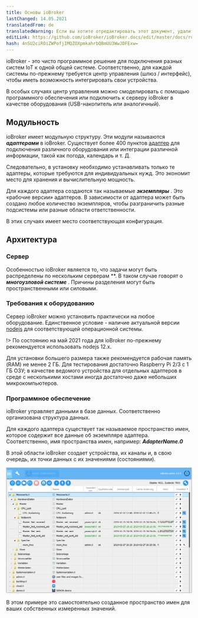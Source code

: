 ```yaml
---
title: Основы ioBroker
lastChanged: 14.05.2021
translatedFrom: de
translatedWarning: Если вы хотите отредактировать этот документ, удалите поле «translationFrom», в противном случае этот документ будет снова автоматически переведен
editLink: https://github.com/ioBroker/ioBroker.docs/edit/master/docs/ru/basics/README.md
hash: 4nSU2ciROiZWPofjIMQZOXpmkahrbQBmUU3WwJDFExw=
---
```

ioBroker - это чисто программное решение для подключения разных систем IoT к одной общей системе. Соответственно, для каждой системы по-прежнему требуется центр управления (шлюз / интерфейс), чтобы иметь возможность интегрировать свои устройства.

В особых случаях центр управления можно смоделировать с помощью программного обеспечения или подключить к серверу ioBroker в качестве оборудования (USB-накопитель или аналогичный).

## Модульность
ioBroker имеет модульную структуру. Эти модули называются ***адаптерами*** в ioBroker.
Существует более 400 пунктов [адаптер](http://download.iobroker.net/list.html) для подключения различного оборудования или интеграции различной информации, такой как погода, календарь и т. Д.

Следовательно, в установку необходимо устанавливать только те адаптеры, которые требуются для индивидуальных нужд. Это экономит место для хранения и вычислительную мощность.

Для каждого адаптера создаются так называемые ***экземпляры*** . Это «рабочие версии» адаптеров. В зависимости от адаптера может быть создано любое количество экземпляров, чтобы разграничить разные подсистемы или разные области ответственности.

В этих случаях имеет место соответствующая конфигурация.

## Архитектура
### Сервер
Особенностью ioBroker является то, что задачи могут быть распределены по нескольким серверам **. В таком случае говорят о ***многоузловой системе*** . Причины разделения могут быть пространственными или силовыми.

### Требования к оборудованию
Сервер ioBroker можно установить практически на любое оборудование. Единственное условие - наличие актуальной версии [nodejs](https://nodejs.org/en/download/) для соответствующей операционной системы.

!> По состоянию на май 2021 года для ioBroker по-прежнему рекомендуется использовать nodejs 12.x.

Для установки большего размера также рекомендуется рабочая память (RAM) не менее 2 ГБ. Для тестирования достаточно Raspberry Pi 2/3 с 1 ГБ ОЗУ; в качестве ведомого устройства для отдельных адаптеров в среде с несколькими хостами иногда достаточно даже небольших микрокомпьютеров.

### Программное обеспечение
ioBroker управляет данными в базе данных. Соответственно организована структура данных.

Для каждого адаптера существует так называемое пространство имен, которое содержит все данные об экземпляре адаптера. Соответственно, имя пространства имен, например: ***AdapterName.0***

В этой области ioBroker создает устройства, их каналы и, в свою очередь, их точки данных с их значениями (состояниями).

![Структура объекта](../../de/basics/../admin/media/ADMIN_Objekte_status_tree.png)

В этом примере это самостоятельно созданное пространство имен для ваших собственных измеренных значений.

[Adapter]: http://download.iobroker.net/list.html

[nodejs]: https://nodejs.org